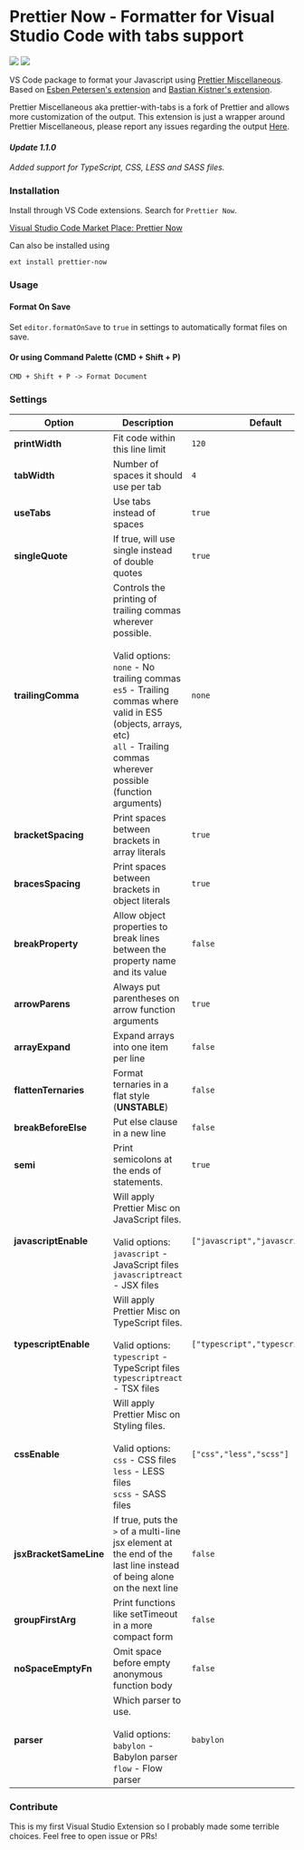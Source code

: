 # Prettier Now - Formatter for Visual Studio Code with tabs support

[![](https://vsmarketplacebadge.apphb.com/version/remimarsal.prettier-now.svg)](https://marketplace.visualstudio.com/items?itemName=remimarsal.prettier-now)
[![](https://vsmarketplacebadge.apphb.com/installs/remimarsal.prettier-now.svg)](https://marketplace.visualstudio.com/items?itemName=remimarsal.prettier-now)

VS Code package to format your Javascript using [Prettier Miscellaneous](https://github.com/arijs/prettier-miscellaneous).
Based on [Esben Petersen's extension](https://marketplace.visualstudio.com/items?itemName=esbenp.prettier-vscode) and [Bastian Kistner's extension](https://marketplace.visualstudio.com/items?itemName=passionkind.prettier-vscode-with-tabs).

Prettier Miscellaneous aka prettier-with-tabs is a fork of Prettier and allows more customization of the output.
This extension is just a wrapper around Prettier Miscellaneous, please report any issues regarding the output [Here](https://github.com/arijs/prettier-miscellaneous).

#### *Update 1.1.0*
*Added support for TypeScript, CSS, LESS and SASS files.*
<br/>

### Installation

Install through VS Code extensions. Search for `Prettier Now`.

[Visual Studio Code Market Place: Prettier Now](https://marketplace.visualstudio.com/items?itemName=remimarsal.prettier-now)

Can also be installed using 

```
ext install prettier-now
```

### Usage

#### Format On Save

Set `editor.formatOnSave` to `true` in settings to automatically format files on save.

#### Or using Command Palette (CMD + Shift + P)

```
CMD + Shift + P -> Format Document
```


### Settings

| Option | Description | Default |
| ------------- | ------------- | ------------- |
| **printWidth**|Fit code within this line limit| `120`
| **tabWidth**|Number of spaces it should use per tab|`4`
|**useTabs**|Use tabs instead of spaces|`true`
|**singleQuote**|If true, will use single instead of double quotes|`true`
|**trailingComma**|Controls the printing of trailing commas wherever possible.<br /><br />Valid options:<br />`none` - No trailing commas<br />`es5`  - Trailing commas where valid in ES5 (objects, arrays, etc)<br />`all`  - Trailing commas wherever possible (function arguments)<br />|`none`
|**bracketSpacing**|Print spaces between brackets in array literals|`true`
|**bracesSpacing**|Print spaces between brackets in object literals|`true`
|**breakProperty**|Allow object properties to break lines between the property name and its value|`false`
|**arrowParens**|Always put parentheses on arrow function arguments|`true`
|**arrayExpand**|Expand arrays into one item per line|`false`
|**flattenTernaries**|Format ternaries in a flat style (**UNSTABLE**)|`false`
|**breakBeforeElse**|Put else clause in a new line|`false`
|**semi**|Print semicolons at the ends of statements.|`true`
|**javascriptEnable**|Will apply Prettier Misc on JavaScript files.<br /><br />Valid options:<br />`javascript` - JavaScript files<br/>`javascriptreact` - JSX files|`["javascript","javascriptreact"]`
|**typescriptEnable**|Will apply Prettier Misc on TypeScript files.<br /><br />Valid options:<br />`typescript` - TypeScript files<br/>`typescriptreact` - TSX files|`["typescript","typescriptreact"]`
|**cssEnable**|Will apply Prettier Misc on Styling files.<br /><br />Valid options:<br />`css` - CSS files<br/>`less` - LESS files<br/>`scss` - SASS files|`["css","less","scss"]`
|**jsxBracketSameLine**|If true, puts the `>` of a multi-line jsx element at the end of the last line instead of being alone on the next line|`false`
|**groupFirstArg**|Print functions like setTimeout in a more compact form|`false`
|**noSpaceEmptyFn**|Omit space before empty anonymous function body|`false`
|**parser**|Which parser to use.<br /><br />Valid options:<br />`babylon` - Babylon parser<br/>`flow` - Flow parser|`babylon`


### Contribute

This is my first Visual Studio Extension so I probably made some terrible choices. Feel free to open issue or PRs!